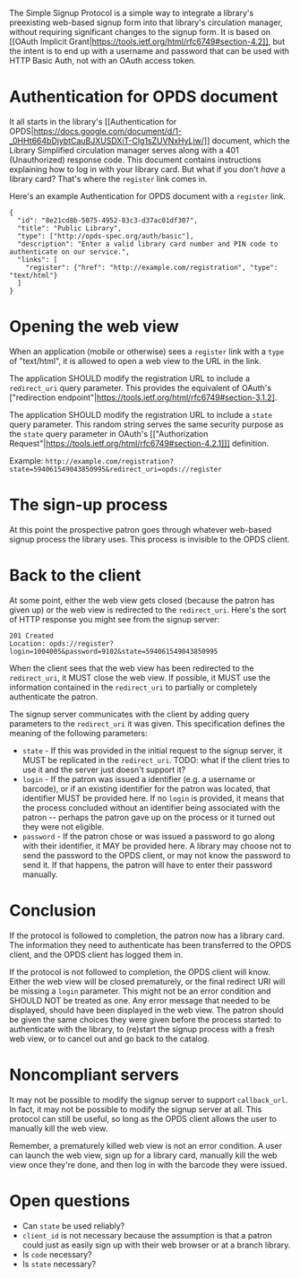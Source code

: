 The Simple Signup Protocol is a simple way to integrate a library's preexisting web-based signup form into that library's circulation manager, without requiring significant changes to the signup form. It is based on [[OAuth Implicit Grant|https://tools.ietf.org/html/rfc6749#section-4.2]], but the intent is to end up with a username and password that can be used with HTTP Basic Auth, not with an OAuth access token.

# Authentication for OPDS document

It all starts in the library's [[Authentication for OPDS|https://docs.google.com/document/d/1-_0HHt664bDjybtCauBJXUSDXiT-Clg1sZUVNxHyLjw/]] document, which the Library Simplified circulation manager serves along with a 401 (Unauthorized) response code. This document contains instructions explaining how to log in with your library card. But what if you don't _have_ a library card? That's where the `register` link comes in.

Here's an example Authentication for OPDS document with a `register` link.

```
{
  "id": "8e21cd8b-5075-4952-83c3-d37ac01df307",
  "title": "Public Library",
  "type": ["http://opds-spec.org/auth/basic"],
  "description": "Enter a valid library card number and PIN code to authenticate on our service.",
  "links": [
    "register": {"href": "http://example.com/registration", "type": "text/html"}
  ]
}
```

# Opening the web view

When an application (mobile or otherwise) sees a `register` link with a `type` of "text/html", it is allowed to open a web view to the URL in the link.

The application SHOULD modify the registration URL to include a `redirect_uri` query parameter. This provides the equivalent of OAuth's ["redirection endpoint"|https://tools.ietf.org/html/rfc6749#section-3.1.2].

The application SHOULD modify the registration URL to include a `state` query parameter. This random string serves the same security purpose as the `state` query parameter in OAuth's [["Authorization Request"|https://tools.ietf.org/html/rfc6749#section-4.2.1]]] definition.

Example: `http://example.com/registration?state=594061549043850995&redirect_uri=opds://register`

# The sign-up process

At this point the prospective patron goes through whatever web-based signup process the library uses. This process is invisible to the OPDS client.

# Back to the client

At some point, either the web view gets closed (because the patron has given up) or the web view is redirected to the `redirect_uri`. Here's the sort of HTTP response you might see from the signup server:

```
201 Created
Location: opds://register?login=1004005&password=9102&state=594061549043850995
```

When the client sees that the web view has been redirected to the `redirect_uri`, it MUST close the web view. If possible, it MUST use the information contained in the `redirect_uri` to partially or completely authenticate the patron.

The signup server communicates with the client by adding query parameters to the `redirect_uri` it was given. This specification defines the meaning of the following parameters:

* `state` - If this was provided in the initial request to the signup server, it MUST be replicated in the `redirect_uri`. TODO: what if the client tries to use it and the server just doesn't support it?
* `login` - If the patron was issued a identifier (e.g. a username or barcode), or if an existing identifier for the patron was located, that identifier MUST be provided here. If no `login` is provided, it means that the process concluded without an identifier being associated with the patron -- perhaps the patron gave up on the process or it turned out they were not eligible.
* `password` - If the patron chose or was issued a password to go along with their identifier, it MAY be provided here. A library may choose not to send the password to the OPDS client, or may not know the password to send it. If that happens, the patron will have to enter their password manually.

# Conclusion

If the protocol is followed to completion, the patron now has a library card. The information they need to authenticate has been transferred to the OPDS client, and the OPDS client has logged them in.

If the protocol is not followed to completion, the OPDS client will know. Either the web view will be closed prematurely, or the final redirect URI will be missing a `login` parameter. This might not be an error condition and SHOULD NOT be treated as one. Any error message that needed to be displayed, should have been displayed in the web view. The patron should be given the same choices they were given before the process started: to authenticate with the library, to (re)start the signup process with a fresh web view, or to cancel out and go back to the catalog.

# Noncompliant servers

It may not be possible to modify the signup server to support `callback_url`. In fact, it may not be possible to modify the signup server at all. This protocol can still be useful, so long as the OPDS client allows the user to manually kill the web view. 

Remember, a prematurely killed web view is not an error condition. A user can launch the web view, sign up for a library card, manually kill the web view once they're done, and then log in with the barcode they were issued.

# Open questions

* Can `state` be used reliably?
* `client_id` is not necessary because the assumption is that a patron could just as easily sign up with their web browser or at a branch library.
* Is `code` necessary?
* Is `state` necessary?